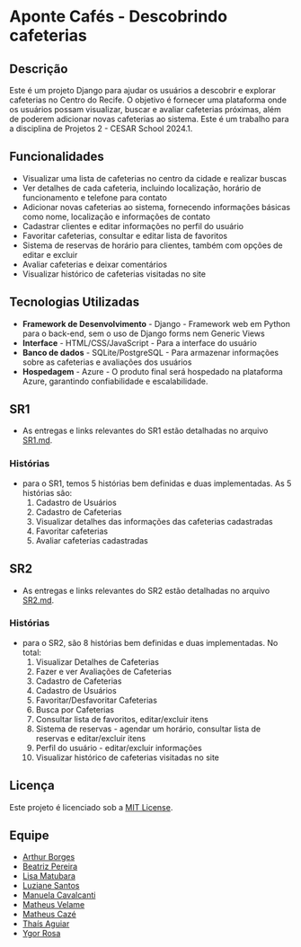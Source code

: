 # Aponte Cafés - Descobrindo cafeterias

## Descrição

Este é um projeto Django para ajudar os usuários a descobrir e explorar cafeterias no Centro do Recife. O objetivo é fornecer uma plataforma onde os usuários possam visualizar, buscar e avaliar cafeterias próximas, além de poderem adicionar novas cafeterias ao sistema.
Este é um trabalho para a disciplina de Projetos 2 - CESAR School 2024.1.

## Funcionalidades

- Visualizar uma lista de cafeterias no centro da cidade e realizar buscas
- Ver detalhes de cada cafeteria, incluindo localização, horário de funcionamento e telefone para contato
- Adicionar novas cafeterias ao sistema, fornecendo informações básicas como nome, localização e informações de contato
- Cadastrar clientes e editar informações no perfil do usuário
- Favoritar cafeterias, consultar e editar lista de favoritos
- Sistema de reservas de horário para clientes, também com opções de editar e excluir
- Avaliar cafeterias e deixar comentários
- Visualizar histórico de cafeterias visitadas no site

## Tecnologias Utilizadas

- **Framework de Desenvolvimento** - Django - Framework web em Python para o back-end, sem o uso de Django forms nem Generic Views
- **Interface** - HTML/CSS/JavaScript - Para a interface do usuário
- **Banco de dados** - SQLite/PostgreSQL - Para armazenar informações sobre as cafeterias e avaliações dos usuários
- **Hospedagem** - Azure - O produto final será hospedado na plataforma Azure, garantindo confiabilidade e escalabilidade.

## SR1

- As entregas e links relevantes do SR1 estão detalhadas no arquivo [SR1.md](https://github.com/MatheusVelame/projetos2g3/blob/main/SR1.md).

### Histórias

- para o SR1, temos 5 histórias bem definidas e duas implementadas. As 5 histórias são:
  1. Cadastro de Usuários
  2. Cadastro de Cafeterias
  3. Visualizar detalhes das informações das cafeterias cadastradas
  4. Favoritar cafeterias
  5. Avaliar cafeterias cadastradas


## SR2

- As entregas e links relevantes do SR2 estão detalhadas no arquivo [SR2.md](https://github.com/MatheusVelame/projetos2g3/blob/main/SR2.md).

### Histórias

- para o SR2, são 8 histórias bem definidas e duas implementadas. No total:
  1. Visualizar Detalhes de Cafeterias
  2. Fazer e ver Avaliações de Cafeterias
  3. Cadastro de Cafeterias
  4. Cadastro de Usuários
  5. Favoritar/Desfavoritar Cafeterias
  6. Busca por Cafeterias
  7. Consultar lista de favoritos, editar/excluir itens
  8. Sistema de reservas - agendar um horário, consultar lista de reservas e editar/excluir itens
  9. Perfil do usuário - editar/excluir informações
  10. Visualizar histórico de cafeterias visitadas no site


## Licença

Este projeto é licenciado sob a [MIT License](https://opensource.org/licenses/MIT).

## Equipe

- [Arthur Borges](https://github.com/borgearthur)
- [Beatriz Pereira](https://github.com/biapereira2)
- [Lisa Matubara](https://github.com/lilymtbr)
- [Luziane Santos](https://github.com/luzianes)
- [Manuela Cavalcanti](https://github.com/Manuelaamorim)
- [Matheus Velame](https://github.com/MatheusVelame)
- [Matheus Cazé](https://github.com/ogcaze)
- [Thaís Aguiar](https://github.com/aguiarth)
- [Ygor Rosa](https://github.com/YgoRosa)
